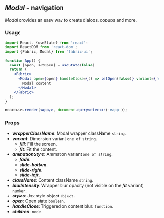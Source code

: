 ## *Modal* - navigation

_Modal_ provides an easy way to create dialogs, popups and more.

### Usage

```jsx
import React, {useState} from 'react';
import ReactDOM from 'react-dom';
import {Fabric, Modal} from 'fabric-ui';

function App() {
  const [open, setOpen] = useState(false)
  return (
    <Fabric>
      <Modal open={open} handleClose={() => setOpen(false)} variant={'success'}>
        Modal content
      </Modal>
    </Fabric>
  );
}

ReactDOM.render(<App/>, document.querySelector('#app'));
```

### Props
- ***wrapperClassName***: Modal wrapper className `string`.
- ***variant***: Dimension variant `one of string`.
  - ***fill***: Fill the screen.
  - ***fit***: Fit the content.
- ***animationStyle***: Animation variant `one of string`.
  - ***fade***.
  - ***slide-bottom***.
  - ***slide-right***.
  - ***slide-left***.
- ***className***: Content className `string`.
- ***blurIntensity***: Wrapper blur opacity (not visible on the ***fit*** variant) `number`.
- ***styles***: Jsx style object `object`.
- ***open***: Open state `boolean`.
- ***handleClose***: Triggered on content blur. `function`.
- ***children***: `node`.
